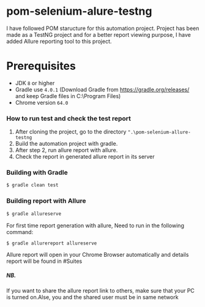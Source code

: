 # pom-selenium-alure-testng

I have followed POM staructure for this automation project. Project has been made as a TestNG project and for a better report viewing purpose, I have added Allure reporting tool to this project.

# Prerequisites
* JDK `8` or higher
* Gradle use `4.0.1` (Download Gradle from https://gradle.org/releases/ and keep Gradle files in C:\Program Files)
* Chrome version `64.0`

### How to run test and check the test report
1. After cloning the project, go to the directory `".\pom-selenium-allure-testng`
2. Build the automation project with gradle.
3. After step 2, run allure report with allure.
4. Check the report in generated allure report in its server

### Building with Gradle
```sh
$ gradle clean test
```

### Building report with Allure

```sh
$ gradle allureserve
```
For first time report generation with allure, Need to run in the following command:
```sh
$ gradle allurereport allureserve
```

Allure report will open in your Chrome Browser automatically and details report will be found in #Suites
##### NB. 
If you want to share the allure report link to others, make sure that your PC is turned on.Alse, you and the shared user must be in same network











